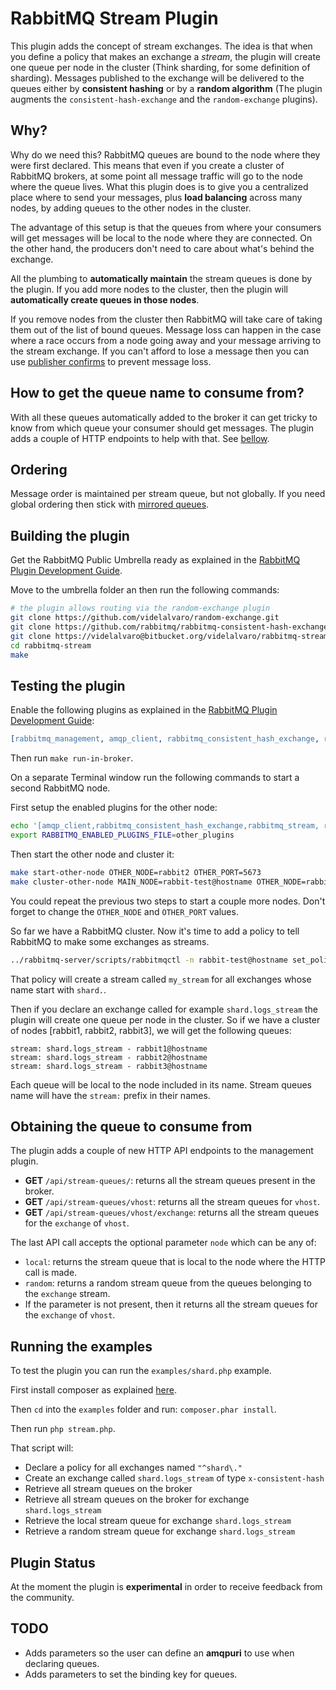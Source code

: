 # RabbitMQ Stream Plugin #

This plugin adds the concept of stream exchanges. The idea is that when you define a policy that makes an exchange a _stream_,
the plugin will create one queue per node in the cluster (Think sharding, for some definition of sharding). Messages published 
to the exchange will be delivered to the queues either by __consistent hashing__ or by a __random algorithm__ 
(The plugin augments the `consistent-hash-exchange` and the `random-exchange` plugins).

## Why? ##

Why do we need this? RabbitMQ queues are bound to the node where they were first declared. This means that even if you create a cluster
of RabbitMQ brokers, at some point all message traffic will go to the node where the queue lives. What this plugin does is to give you
a centralized place where to send your messages, plus __load balancing__ across many nodes, by adding queues to the other nodes in the cluster.

The advantage of this setup is that the queues from where your consumers will get messages will be local to the node where they are connected.
On the other hand, the producers don't need to care about what's behind the exchange.

All the plumbing to __automatically maintain__ the stream queues is done by the plugin. If you add more nodes to the cluster, then the plugin
will __automatically create queues in those nodes__.

If you remove nodes from the cluster then RabbitMQ will take care of taking them out of the list of bound queues. Message loss can happen in the case 
where a race occurs from a node going away and your message arriving to the stream exchange. If you can't afford to lose a message then you can use
[publisher confirms](http://www.rabbitmq.com/confirms.html) to prevent message loss.

## How to get the queue name to consume from? ##

With all these queues automatically added to the broker it can get tricky to know from which queue your consumer should get messages. The plugin adds a couple
of HTTP endpoints to help with that. See [bellow](https://github.com/videlalvaro/rabbitmq-stream#obtaining-the-queue-to-consume-from).

## Ordering ##

Message order is maintained per stream queue, but not globally. If you need global ordering then stick with [mirrored queues](http://www.rabbitmq.com/ha.html).

## Building the plugin ##

Get the RabbitMQ Public Umbrella ready as explained in the [RabbitMQ Plugin Development Guide](http://www.rabbitmq.com/plugin-development.html).

Move to the umbrella folder an then run the following commands:

```bash
# the plugin allows routing via the random-exchange plugin
git clone https://github.com/videlalvaro/random-exchange.git
git clone https://github.com/rabbitmq/rabbitmq-consistent-hash-exchange.git
git clone https://videlalvaro@bitbucket.org/videlalvaro/rabbitmq-stream.git
cd rabbitmq-stream
make
```
## Testing the plugin ##

Enable the following plugins as explained in the [RabbitMQ Plugin Development Guide](http://www.rabbitmq.com/plugin-development.html):

```erlang
[rabbitmq_management, amqp_client, rabbitmq_consistent_hash_exchange, random_exchange].
```

Then run `make run-in-broker`.

On a separate Terminal window run the following commands to start a second RabbitMQ node.

First setup the enabled plugins for the other node:

```bash
echo '[amqp_client,rabbitmq_consistent_hash_exchange,rabbitmq_stream, rabbitmq_management_agent, random_exchange].' > other_plugins
export RABBITMQ_ENABLED_PLUGINS_FILE=other_plugins
```

Then start the other node and cluster it:

```bash
make start-other-node OTHER_NODE=rabbit2 OTHER_PORT=5673
make cluster-other-node MAIN_NODE=rabbit-test@hostname OTHER_NODE=rabbit2
```

You could repeat the previous two steps to start a couple more nodes. Don't forget to change the `OTHER_NODE` and `OTHER_PORT` values.

So far we have a RabbitMQ cluster. Now it's time to add a policy to tell RabbitMQ to make some exchanges as streams.

```bash
../rabbitmq-server/scripts/rabbitmqctl -n rabbit-test@hostname set_policy my_stream "^shard\." '{"stream": "my_stream"}'
```

That policy will create a stream called `my_stream` for all exchanges whose name start with `shard.`.

Then if you declare an exchange called for example `shard.logs_stream` the plugin will create one queue per node in the cluster.
So if we have a cluster of nodes [rabbit1, rabbit2, rabbit3], we will get the following queues:

```
stream: shard.logs_stream - rabbit1@hostname
stream: shard.logs_stream - rabbit2@hostname
stream: shard.logs_stream - rabbit3@hostname
```
Each queue will be local to the node included in its name. Stream queues name will have the `stream:` prefix in their names.

## Obtaining the queue to consume from ##

The plugin adds a couple of new HTTP API endpoints to the management plugin.

- __GET__ `/api/stream-queues/`: returns all the stream queues present in the broker.
- __GET__ `/api/stream-queues/vhost`: returns all the stream queues for `vhost`.
- __GET__ `/api/stream-queues/vhost/exchange`: returns all the stream queues for the `exchange` of `vhost`. 

The last API call accepts the optional parameter `node` which can be any of: 

- `local`: returns the stream queue that is local to the node where the HTTP call is made.
- `random`: returns a random stream queue from the queues belonging to the `exchange` stream.
- If the parameter is not present, then it returns all the stream queues for the `exchange` of `vhost`.

## Running the examples ##

To test the plugin you can run the `examples/shard.php` example.

First install composer as explained [here](http://getcomposer.org/doc/00-intro.md#installation-nix).

Then `cd` into the `examples` folder and run: `composer.phar install`.

Then run `php stream.php`.

That script will:

- Declare a policy for all exchanges named `"^shard\."`
- Create an exchange called `shard.logs_stream` of type `x-consistent-hash`
- Retrieve all stream queues on the broker
- Retrieve all stream queues on the broker for exchange `shard.logs_stream`
- Retrieve the local stream queue for exchange `shard.logs_stream`
- Retrieve a random stream queue for exchange `shard.logs_stream`

## Plugin Status ##

At the moment the plugin is __experimental__ in order to receive feedback from the community.

## TODO ##

- Adds parameters so the user can define an __amqpuri__ to use when declaring queues.
- Adds parameters to set the binding key for queues.